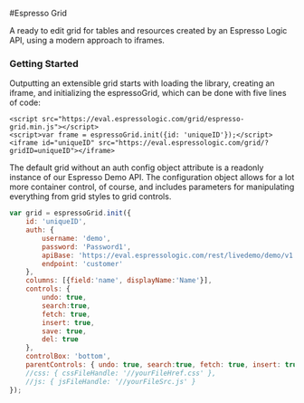 #Espresso Grid

A ready to edit grid for tables and resources created by an Espresso Logic API, using a modern approach to iframes.

### Getting Started
Outputting an extensible grid starts with loading the library, creating an iframe, and initializing the espressoGrid, which can be done with five lines of code:
```	
<script src="https://eval.espressologic.com/grid/espresso-grid.min.js"></script>
<script>var frame = espressoGrid.init({id: 'uniqueID'});</script>
<iframe id="uniqueID" src="https://eval.espressologic.com/grid/?gridID=uniqueID"></iframe>
```
The default grid without an auth config object attribute is a readonly instance of our Espresso Demo API. The configuration object allows for a lot more container control, of course, and includes parameters for manipulating everything from grid styles to grid controls.
```javascript
var grid = espressoGrid.init({
	id: 'uniqueID',
	auth: {
		username: 'demo',
		password: 'Password1',
		apiBase: 'https://eval.espressologic.com/rest/livedemo/demo/v1',
		endpoint: 'customer'
	},
	columns: [{field:'name', displayName:'Name'}],
	controls: {
		undo: true,
		search:true,
		fetch: true,
		insert: true,
		save: true,
		del: true
	},
	controlBox: 'bottom',
	parentControls: { undo: true, search:true, fetch: true, insert: true, save: true, del: true },
	//css: { cssFileHandle: '//yourFileHref.css' },
	//js: { jsFileHandle: '//yourFileSrc.js' }
});
```